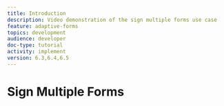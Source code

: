 ```yaml
---
title: Introduction
description: Video demonstration of the sign multiple forms use case
feature: adaptive-forms
topics: development
audience: developer
doc-type: tutorial
activity: implement
version: 6.3,6.4,6.5
---
```

# Sign Multiple Forms
